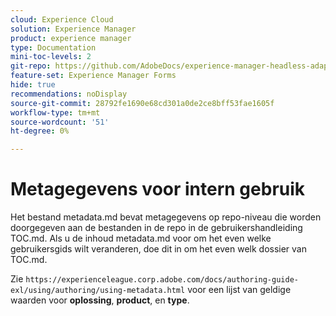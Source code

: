 ```yaml
---
cloud: Experience Cloud
solution: Experience Manager
product: experience manager
type: Documentation
mini-toc-levels: 2
git-repo: https://github.com/AdobeDocs/experience-manager-headless-adaptive-forms.nl-NL
feature-set: Experience Manager Forms
hide: true
recommendations: noDisplay
source-git-commit: 28792fe1690e68cd301a0de2ce8bff53fae1605f
workflow-type: tm+mt
source-wordcount: '51'
ht-degree: 0%

---
```



# Metagegevens voor intern gebruik

Het bestand metadata.md bevat metagegevens op repo-niveau die worden doorgegeven aan de bestanden in de repo in de gebruikershandleiding TOC.md. Als u de inhoud metadata.md voor om het even welke gebruikersgids wilt veranderen, doe dit in om het even welk dossier van TOC.md.

Zie `https://experienceleague.corp.adobe.com/docs/authoring-guide-exl/using/authoring/using-metadata.html` voor een lijst van geldige waarden voor **oplossing**, **product**, en **type**.
